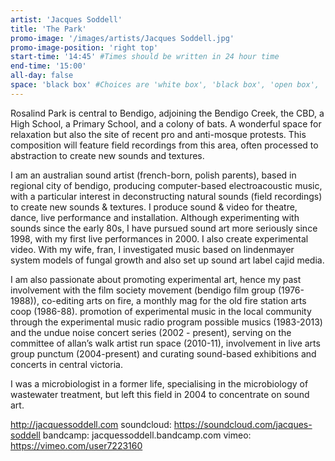 ```yaml
---
artist: 'Jacques Soddell'
title: 'The Park'
promo-image: '/images/artists/Jacques Soddell.jpg'
promo-image-position: 'right top'
start-time: '14:45' #Times should be written in 24 hour time
end-time: '15:00'
all-day: false
space: 'black box' #Choices are 'white box', 'black box', 'open box', 'grounds'
---
```

<!-- Description -->
Rosalind Park is central to Bendigo, adjoining the Bendigo Creek, the CBD, a
High School, a Primary School, and a colony of bats. A wonderful space for relaxation but also the site of recent pro and anti-mosque protests. This composition will feature field recordings from this area, often processed to abstraction to create new sounds and textures.

<!-- Bio -->
I am an australian sound artist (french-born, polish parents), based in regional city of bendigo, producing computer-based electroacoustic music, with a particular interest in deconstructing natural sounds (field recordings) to create new sounds & textures. I produce sound & video for theatre, dance, live performance and installation. Although experimenting with sounds since the early 80s, I have pursued sound art more seriously since 1998, with my first live performances in 2000. I also create experimental video. With my wife, fran, I investigated music based on lindenmayer system models of fungal growth
and also set up sound art label cajid media.

I am also passionate about promoting experimental art, hence my past
involvement with the film society movement (bendigo film group (1976-1988)), co-editing arts on fire, a monthly mag for the old fire station arts coop  (1986-88). promotion of experimental music in the local community through the experimental music radio program  possible musics (1983-2013) and the undue noise concert series (2002 - present), serving on the committee of allan’s walk artist run space (2010-11), involvement in live arts group punctum (2004-present) and curating sound-based exhibitions and concerts in central victoria.  

I was a microbiologist in a former life, specialising in the microbiology of wastewater treatment, but left this field in 2004 to concentrate on sound art.

http://jacquessoddell.com
soundcloud: https://soundcloud.com/jacques-soddell
bandcamp: jacquessoddell.bandcamp.com
vimeo:  https://vimeo.com/user7223160
